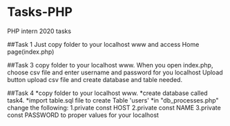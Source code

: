 # Tasks-PHP
PHP intern 2020 tasks

##Task 1
Just copy folder to your localhost www and access Home page(index.php)

##Task 3
copy folder to your localhost www.
When you open index.php, choose csv file and enter username and password for you localhost
Upload button upload csv file and create database and table needed.

##Task 4
*copy folder to your localhost www.
*create database called task4.
*import table.sql file to create Table 'users'
*in "db_processes.php" change the following:
	1.private const HOST
	2.private const NAME
	3.private const PASSWORD
	to proper values for your localhost

